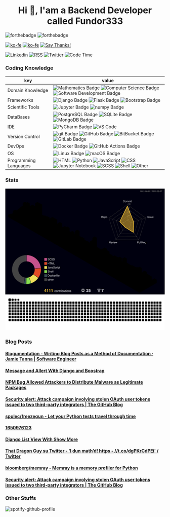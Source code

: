 <h1 align="center">Hi 👋, I'am a Backend Developer called Fundor333</h1>

![forthebadge](https://forthebadge.com/images/badges/you-didnt-ask-for-this.svg)
![forthebadge](https://forthebadge.com/images/badges/powered-by-electricity.svg)

[![ko-fe](https://img.shields.io/badge/Ko--fi-donate-F16061?logo=Ko-fi&style=for-the-badge)](https://ko-fi.com/fundor333)
[![ko-fe](https://img.shields.io/badge/Buy%20me%20a%20coffe-donate-FFDD00?logo=Buy-me-a-Coffee&style=for-the-badge)](https://www.buymeacoffee.com/fundor333)
[![Say Thanks!](https://img.shields.io/badge/Say%20Thanks-thank-1EAEDB.svg?style=for-the-badge)](https://saythanks.io/to/github@fundor333.com)

[![Linkedin](https://img.shields.io/badge/LinkedIn-connect-0077B5?style=for-the-badge&logo=linkedin)](https://www.linkedin.com/in/%F0%9F%90%8D-matteo-scarpa-78969263/
)
[![RSS](https://img.shields.io/badge/RSS-read-FFA500?logo=rss&style=for-the-badge)](https:fundor333.com/index.xml)
[![Twitter](https://img.shields.io/badge/Twitter-follow-1DA1F2?logo=twitter&style=for-the-badge)](https://twitter.com/fundor333)
![Code Time](https://img.shields.io/endpoint?url=https://codetime-api.datreks.com/badge/1371?logoColor=white%26project=%26recentMS=0%26showProject=false&style=for-the-badge)

### Coding Knowledge

key                      |value
-------------------------|-------------------------------------------------------------------
Domain Knowledge         | ![Mathematics Badge](https://img.shields.io/badge/-Mathematics-f73e3e?style=for-the-badge&logo=mathworks&logoColor=white&color=f73e3e) ![Computer Science Badge](https://img.shields.io/badge/-Computer%20Science-7b18a2?style=for-the-badge&logo=smartthings&logoColor=white&color=7b18a2) ![Software Development Badge](https://img.shields.io/badge/-Software%20Development-fbc157?style=for-the-badge&logo=webpack&logoColor=000&color=fbc157)
Frameworks               | ![Django Badge](https://img.shields.io/badge/-Django-092E20?style=for-the-badge&logo=Django&logoColor=white&color=092E20) ![Flask Badge](https://img.shields.io/badge/-Flask-000000?style=for-the-badge&logo=Flask&logoColor=white&color=000000)  ![Bootstrap Badge](https://img.shields.io/badge/-Bootstrap-7952B3?style=for-the-badge&logo=Bootstrap&logoColor=white&color=7952B3)
Scientific Tools         | ![Jupyter Badge](https://img.shields.io/badge/-Jupyter-F37626?style=for-the-badge&logo=Jupyter&logoColor=white&color=F37626) ![numpy Badge](https://img.shields.io/badge/-numpy-013243?style=for-the-badge&logo=numpy&logoColor=white&color=013243)
DataBases                | ![PostgreSQL Badge](https://img.shields.io/badge/-PostgreSQL-336791?style=for-the-badge&logo=PostgreSQL&logoColor=white&color=336791) ![SQLite Badge](https://img.shields.io/badge/-SQLite-003B57?style=for-the-badge&logo=SQLite&logoColor=white&color=003B57) ![MongoDB Badge](https://img.shields.io/badge/-MongoDB-47A248?style=for-the-badge&logo=MongoDB&logoColor=white&color=47A248)
IDE               | ![PyCharm Badge](https://img.shields.io/badge/-PyCharm-000?style=for-the-badge&logo=PyCharm&logoColor=white&color=000)  ![VS Code](https://img.shields.io/badge/visualstudiocode-blue.svg?logo=visual-studio-code&style=for-the-badge)
Version Control          | ![git Badge](https://img.shields.io/badge/-git-F05032?style=for-the-badge&logo=git&logoColor=white&color=F05032) ![GitHub Badge](https://img.shields.io/badge/-GitHub-181717?style=for-the-badge&logo=GitHub&logoColor=white&color=181717) ![BitBucket Badge](https://img.shields.io/badge/-BitBucket-0052CC?style=for-the-badge&logo=BitBucket&logoColor=white&color=0052CC) ![GitLab Badge](https://img.shields.io/badge/-GitLab-F05032?style=for-the-badge&logo=GitLab&logoColor=white&color=FCA121)
DevOps                   | ![Docker Badge](https://img.shields.io/badge/-Docker-2496ED?style=for-the-badge&logo=Docker&logoColor=white&color=2496ED) ![GitHub Actions Badge](https://img.shields.io/badge/-GitHub%20Actions-2088FF?style=for-the-badge&logo=GitHub%20Actions&logoColor=white&color=2088FF)
OS                       | ![Linux Badge](https://img.shields.io/badge/-Linux-FCC624?style=for-the-badge&logo=Linux&logoColor=000&color=FCC624) ![macOS Badge](https://img.shields.io/badge/-macOS-000?style=for-the-badge&logo=Apple&logoColor=white&color=000)
Programming Languages    |  ![HTML](https://img.shields.io/badge/HTML-47.1%25-%23e34c26?style=for-the-badge&logo=HTML&logoColor=%23e34c26&color=%23e34c26)  ![Python](https://img.shields.io/badge/Python-20.2%25-%233572A5?style=for-the-badge&logo=Python&logoColor=%233572A5&color=%233572A5)  ![JavaScript](https://img.shields.io/badge/JavaScript-12.5%25-%23f1e05a?style=for-the-badge&logo=JavaScript&logoColor=%23f1e05a&color=%23f1e05a)  ![CSS](https://img.shields.io/badge/CSS-6%25-%23563d7c?style=for-the-badge&logo=CSS&logoColor=%23563d7c&color=%23563d7c)  ![Jupyter Notebook](https://img.shields.io/badge/Jupyter%20Notebook-4.3%25-%23DA5B0B?style=for-the-badge&logo=Jupyter%20Notebook&logoColor=%23DA5B0B&color=%23DA5B0B)  ![SCSS](https://img.shields.io/badge/SCSS-3.9%25-%23c6538c?style=for-the-badge&logo=SCSS&logoColor=%23c6538c&color=%23c6538c)  ![Shell](https://img.shields.io/badge/Shell-2.6%25-%2389e051?style=for-the-badge&logo=Shell&logoColor=%2389e051&color=%2389e051)  ![Other](https://img.shields.io/badge/Other-3.1%25-%23ededed?style=for-the-badge&logo=Other&logoColor=%23ededed&color=%23ededed) 
### Stats

![](./profile-3d-contrib/profile-customize.svg)
![](./dist/github-snake.svg)

<!--START_SECTION:waka-->
<!--END_SECTION:waka-->

### Blog Posts
<!--START_SECTION:feed-->
#### [Blogumentation - Writing Blog Posts as a Method of Documentation · Jamie Tanna | Software Engineer](https:&#x2F;&#x2F;fundor333.com&#x2F;social&#x2F;2022&#x2F;05&#x2F;06&#x2F;blogumentation---writing-blog-posts-as-a-method-of-documentation--jamie-tanna--software-engineer&#x2F;)
#### [Message and Allert With Django and Boostrap](https:&#x2F;&#x2F;fundor333.com&#x2F;post&#x2F;2022&#x2F;message-and-allert-with-django-and-boostrap&#x2F;)
#### [NPM Bug Allowed Attackers to Distribute Malware as Legitimate Packages](https:&#x2F;&#x2F;fundor333.com&#x2F;social&#x2F;2022&#x2F;04&#x2F;28&#x2F;1651132591&#x2F;)
#### [Security alert: Attack campaign involving stolen OAuth user tokens issued to two third-party integrators | The GitHub Blog](https:&#x2F;&#x2F;fundor333.com&#x2F;social&#x2F;2022&#x2F;04&#x2F;28&#x2F;1651131303&#x2F;)
#### [spulec&#x2F;freezegun - Let your Python tests travel through time](https:&#x2F;&#x2F;fundor333.com&#x2F;social&#x2F;2022&#x2F;04&#x2F;27&#x2F;spulecfreezegun---let-your-python-tests-travel-through-time&#x2F;)
#### [1650976123](https:&#x2F;&#x2F;fundor333.com&#x2F;social&#x2F;2022&#x2F;04&#x2F;26&#x2F;1650976123&#x2F;)
#### [Django List View With Show More](https:&#x2F;&#x2F;fundor333.com&#x2F;post&#x2F;2022&#x2F;django-filter-list-view-with-show-more&#x2F;)
#### [That Dragon Guy su Twitter - &#39;I dun math’d! https - &#x2F;&#x2F;t.co&#x2F;dgPKrCdPEi&#39; &#x2F; Twitter](https:&#x2F;&#x2F;fundor333.com&#x2F;social&#x2F;2022&#x2F;04&#x2F;21&#x2F;that-dragon-guy-su-twitter---i-dun-mathd-https---tcodgpkrcdpei--twitter&#x2F;)
#### [bloomberg&#x2F;memray - Memray is a memory profiler for Python](https:&#x2F;&#x2F;fundor333.com&#x2F;social&#x2F;2022&#x2F;04&#x2F;21&#x2F;bloombergmemray---memray-is-a-memory-profiler-for-python&#x2F;)
#### [Security alert: Attack campaign involving stolen OAuth user tokens issued to two third-party integrators | The GitHub Blog](https:&#x2F;&#x2F;fundor333.com&#x2F;social&#x2F;2022&#x2F;04&#x2F;16&#x2F;1650129282&#x2F;)
<!--END_SECTION:feed-->

### Other Stuffs

![spotify-github-profile](<https://spotify-github-profile.vercel.app/api/view.svg?uid=21npwp4etyuyc4k76srrop6fy&cover_image=true&theme=default&bar_color=53b14f&bar_color_cover=false>)
